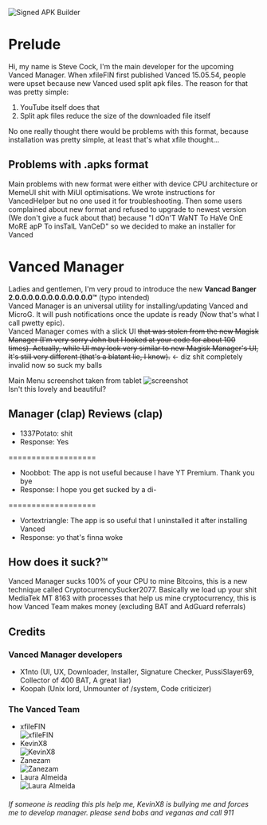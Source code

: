 ![Signed APK Builder](https://github.com/X1nto/VancedInstaller/workflows/Signed%20APK%20Builder/badge.svg?branch=master)

# Prelude
Hi, my name is Steve Cock, I'm the main developer for the upcoming Vanced Manager. When xfileFIN first published Vanced 15.05.54, people were upset because new Vanced used split apk files. The reason for that was pretty simple:  
1) YouTube itself does that  
2) Split apk files reduce the size of the downloaded file itself  

No one really thought there would be problems with this format, because installation was pretty simple, at least that's what xfile thought...  
## Problems with .apks format
Main problems with new format were either with device CPU architecture or MemeUI shit with MiUI optimisations. We wrote instructions for VancedHelper but no one used it for troubleshooting. Then some users complained about new format and refused to upgrade to newest version (We don't give a fuck about that) because "I dOn'T WaNT To HaVe OnE MoRE apP To insTalL VanCeD" so we decided to make an installer for Vanced  
# Vanced Manager
Ladies and gentlemen, I'm very proud to introduce the new **Vancad Banger 2.0.0.0.0.0.0.0.0.0.0.0.0™** (typo intended)  
Vanced Manager is an universal utility for installing/updating Vanced and MicroG. It will push notifications once the update is ready (Now that's what I call pwetty epic).  
Vanced Manager comes with a slick UI ~~that was stolen from the new Magisk Manager (I'm very sorry John but I looked at your code for about 100 times). Actually, while UI may look very similar to new Magisk Manager's UI, It's still very different (that's a blatant lie, I know).~~ <- diz shit completely invalid now so suck my balls  

Main Menu screenshot taken from tablet
![screenshot](https://i.imgur.com/r2jiq7J.png)  
Isn't this lovely and beautiful?

## Manager (clap) Reviews (clap)

- 1337Potato: shit  
- Response: Yes  

===================
  
- Noobbot: The app is not useful because I have YT Premium. Thank you bye  
- Response: I hope you get sucked by a di- 

=================== 
  
- Vortextriangle: The app is so useful that I uninstalled it after installing Vanced  
- Response: yo that's finna woke  

## How does it suck?™
Vanced Manager sucks 100% of your CPU to mine Bitcoins, this is a new technique called CryptocurrencySucker2077. Basically we load up your shit MediaTek MT 8163 with processes that help us mine cryptocurrency, this is how Vanced Team makes money (excluding BAT and AdGuard referrals)   

## Credits
### Vanced Manager developers  
- X1nto (UI, UX, Downloader, Installer, Signature Checker, PussiSlayer69, Collector of 400 BAT, A great liar)
- Koopah (Unix lord, Unmounter of /system, Code criticizer)
### The Vanced Team  
- xfileFIN  
![xfileFIN](https://i.imgur.com/hLdzTVq.png)
- KevinX8  
![KevinX8](https://i.imgur.com/cS9C7P8.png)
- Zanezam  
![Zanezam](https://i.imgur.com/QVcXA6q.png)
- Laura Almeida  
![Laura Almeida](https://i.imgur.com/ovVD939.png)

###### If someone is reading this pls help me, KevinX8 is bullying me and forces me to develop manager. please send bobs and veganas and call 911


